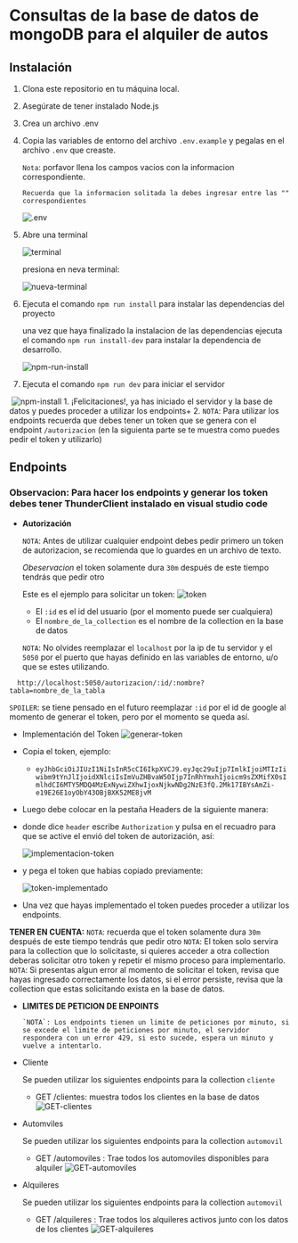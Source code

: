 # Consultas de la base de datos de mongoDB para el alquiler de autos

## Instalación
1. Clona este repositorio en tu máquina local.
2. Asegúrate de tener instalado Node.js
3. Crea un archivo .env
4. Copia las variables de entorno del archivo `.env.example` y pegalas en el archivo `.env` que creaste.

    `Nota`: porfavor llena los campos vacios con la informacion correspondiente.

    `Recuerda que la informacion solitada la debes ingresar entre las "" correspondientes`

    ![.env](/assets/img/configuracion-env.png)
5. Abre una terminal

    ![terminal](/assets/img/terminal.png)

    presiona en neva terminal:

    ![nueva-terminal](/assets/img/nueva-terminal.png)

6. Ejecuta el comando `npm run install` para instalar las dependencias del proyecto

    una vez que haya finalizado la instalacion de las dependencias ejecuta el comando `npm run install-dev` para instalar la dependencia de desarrollo.

    ![npm-run-install](/assets/img/npm-run-install.png)

7. Ejecuta el comando `npm run dev` para iniciar el servidor

​	 ![npm-install](/assets/img/npm-run-dev.png)
    1. ¡Felicitaciones!, ya has iniciado el servidor y la base de datos y puedes proceder a  utilizar los endpoints+
    2. `NOTA`: Para utilizar los endpoints recuerda que debes tener un token que se genera con el endpoint `/autorizacion` (en la siguienta parte se te muestra como puedes pedir el token y utilizarlo)

## Endpoints

### Observacion: Para hacer los endpoints y generar los token debes tener ThunderClient instalado en visual studio code

- **Autorización**

  `NOTA`: Antes de utilizar cualquier endpoint debes pedir primero un token de autorizacion, se recomienda que lo guardes en un archivo de texto.

  *Obeservacion* el token solamente dura `30m`  después de este tiempo tendrás que pedir otro

  Este es el ejemplo para solicitar un token:
  ![token](/assets/img/pedirToken.png)

  - El `:id` es el id del usuario (por el momento puede ser cualquiera)
  - El `nombre_de_la_collection` es el nombre de la collection en la base de datos

  `NOTA`: No olvides reemplazar el `localhost` por la ip de tu servidor y el `5050` por el puerto que hayas definido en las variables de entorno, u/o que se estes utilizando.

```shell
  http://localhost:5050/autorizacion/:id/:nombre?tabla=nombre_de_la_tabla
```

`SPOILER`: se tiene pensado en el futuro reemplazar `:id` por el id de google al momento de generar el token, pero por el momento se queda así.

- Implementación del Token
    ![generar-token](assets/img/generar-token.png)
- Copia el token, ejemplo:
    - `eyJhbGciOiJIUzI1NiIsInR5cCI6IkpXVCJ9.eyJqc29uIjp7ImlkIjoiMTIzIiwibm9tYnJlIjoidXNlciIsImVuZHBvaW50Ijp7InRhYmxhIjoicm9sZXMifX0sImlhdCI6MTY5MDQ4MzExNywiZXhwIjoxNjkwNDg2NzE3fQ.2Mk17IBYsAmZi-e19E26E1oyObY43OBjBXK52ME8jvM`

- Luego debe colocar en la pestaña Headers de la siguiente manera:
  
- donde dice `header` escribe `Authorization` y pulsa en el recuadro para que se active el envió del token de autorización, así:

    ![implementacion-token](/assets/img/implementacion-token.png)

- y pega el token que habias copiado previamente:

    ![token-implementado](/assets/img/token-implementado.png)

- Una vez que hayas implementado el token puedes proceder a utilizar los endpoints.

**TENER EN CUENTA:**
  `NOTA`: recuerda que el token solamente dura `30m`  después de este tiempo tendrás que pedir otro
  `NOTA`: El token solo servira para la collection que lo solicitaste, si quieres acceder a otra collection deberas solicitar otro token y repetir el mismo proceso para implementarlo.
  `NOTA`: Si presentas algun error al momento de solicitar el token, revisa que hayas ingresado correctamente los datos, si el error persiste, revisa que la collection que estas solicitando exista en la base de datos.

- **LIMITES DE PETICION DE ENPOINTS**
    
      `NOTA`: Los endpoints tienen un limite de peticiones por minuto, si se excede el limite de peticiones por minuto, el servidor respondera con un error 429, si esto sucede, espera un minuto y vuelve a intentarlo.

- Cliente

    Se pueden utilizar los siguientes endpoints para la collection `cliente`
    - GET /clientes: muestra todos los clientes en la base de datos
    ![GET-clientes](/assets/img/GET-cliente.png)

- Automviles

    Se pueden utilizar los siguientes endpoints para la collection `automovil`
    - GET /automoviles : Trae todos los automoviles disponibles para alquiler
    ![GET-automoviles](/assets/img/GET-automoviles.png)

- Alquileres

    Se pueden utilizar los siguientes endpoints para la collection `automovil`
    - GET /alquileres : Trae todos los alquileres activos junto con los datos de los clientes
    ![GET-alquileres](/assets/img/GET-alquileres.png)